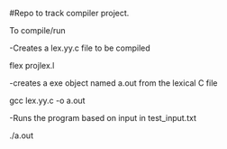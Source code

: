 #Repo to track compiler project.

To compile/run

-Creates a lex.yy.c file to be compiled

flex projlex.l 

-creates a exe object named a.out from the lexical C file

gcc lex.yy.c -o a.out 

-Runs the program based on input in test_input.txt

./a.out 
